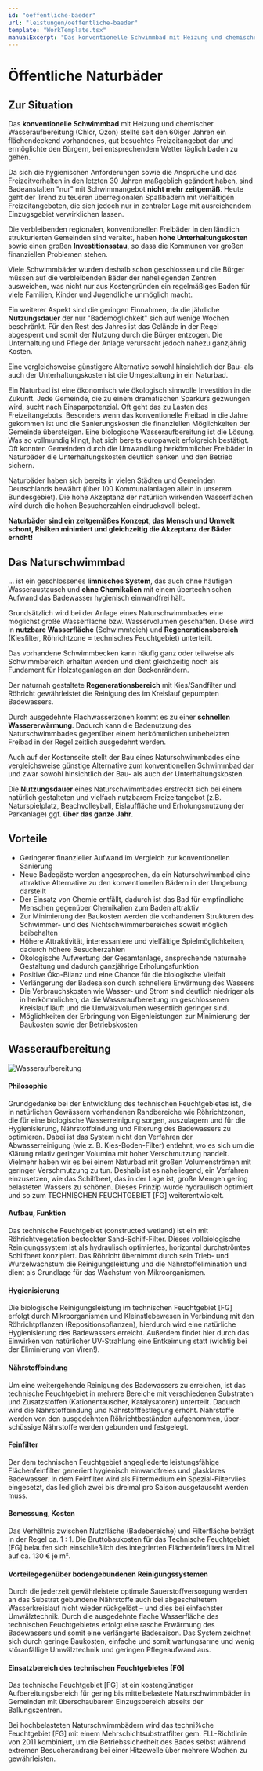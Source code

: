 ```yaml
---
id: "oeffentliche-baeder"
url: "leistungen/oeffentliche-baeder"
template: "WorkTemplate.tsx"
manualExcerpt: "Das konventionelle Schwimmbad mit Heizung und chemischer Wasseraufbereitung (Chlor, Ozon) stellte seit den 60iger Jahren ein flächendeckend vorhandenes, gut besuchtes Freizeitangebot dar und ermöglichte den Bürgern, bei entsprechendem Wetter täglich baden zu gehen."
---
```


# Öffentliche Naturbäder

## Zur Situation
Das **konventionelle Schwimmbad** mit Heizung und chemischer Wasseraufbereitung (Chlor, Ozon) stellte seit den 60iger Jahren ein flächendeckend vorhandenes, gut besuchtes Freizeitangebot dar und ermöglichte den Bürgern, bei entsprechendem Wetter täglich baden zu gehen.

Da sich die hygienischen Anforderungen sowie die Ansprüche und das Freizeitverhalten in den letzten 30 Jahren maßgeblich geändert haben, sind Badeanstalten "nur" mit Schwimmangebot **nicht mehr zeitgemäß**. Heute geht der Trend zu teueren überregionalen Spaßbädern mit vielfältigen Freizeitangeboten, die sich jedoch nur in zentraler Lage mit ausreichendem Einzugsgebiet verwirklichen lassen.

Die verbleibenden regionalen, konventionellen Freibäder in den ländlich strukturierten Gemeinden sind veraltet, haben **hohe Unterhaltungskosten** sowie einen großen **Investitionsstau**, so dass die Kommunen vor großen finanziellen Problemen stehen.

Viele Schwimmbäder wurden deshalb schon geschlossen und die Bürger müssen auf die verbleibenden Bäder der naheliegenden Zentren ausweichen, was nicht nur aus Kostengründen ein regelmäßiges Baden für viele Familien, Kinder und Jugendliche unmöglich macht.

Ein weiterer Aspekt sind die geringen Einnahmen, da die jährliche **Nutzungsdauer** der nur "Bademöglichkeit" sich auf wenige Wochen beschränkt. Für den Rest des Jahres ist das Gelände in der Regel abgesperrt und somit der Nutzung durch die Bürger entzogen. Die Unterhaltung und Pflege der Anlage verursacht jedoch nahezu ganzjährig Kosten.

Eine vergleichsweise günstigere Alternative sowohl hinsichtlich der Bau- als auch der Unterhaltungskosten ist die Umgestaltung in ein Naturbad.

Ein Naturbad ist eine ökonomisch wie ökologisch sinnvolle Investition in die Zukunft. Jede Gemeinde, die zu einem dramatischen Sparkurs gezwungen wird, sucht nach Einsparpotenzial. Oft geht das zu Lasten des Freizeitangebots. Besonders wenn das konventionelle Freibad in die Jahre gekommen ist und die Sanierungskosten die finanziellen Möglichkeiten der Gemeinde übersteigen. Eine biologische Wasseraufbereitung ist die Lösung. Was so vollmundig klingt, hat sich bereits europaweit erfolgreich bestätigt. Oft konnten Gemeinden durch die Umwandlung herkömmlicher Freibäder in Naturbäder die Unterhaltungskosten deutlich senken und den Betrieb sichern.

Naturbäder haben sich bereits in vielen Städten und Gemeinden Deutschlands bewährt (über 100 Kommunalanlagen allein in unserem Bundesgebiet). Die hohe Akzeptanz der natürlich wirkenden Wasserflächen wird durch die hohen Besucherzahlen eindrucksvoll belegt.

**Naturbäder sind ein zeitgemäßes Konzept, das Mensch und Umwelt schont, Risiken minimiert und gleichzeitig die Akzeptanz der Bäder erhöht!**

## Das Naturschwimmbad
... ist ein geschlossenes **limnisches System**, das auch ohne häufigen Wasseraustausch und **ohne Chemikalien** mit einem übertechnischen Aufwand das Badewasser hygienisch einwandfrei hält.

Grundsätzlich wird bei der Anlage eines Naturschwimmbades eine möglichst große Wasserfläche bzw. Wasservolumen geschaffen. Diese wird in **nutzbare Wasserfläche** (Schwimmteich) und **Regenerationsbereich** (Kiesfilter, Röhrichtzone = technisches Feuchtgebiet) unterteilt.

Das vorhandene Schwimmbecken kann häufig ganz oder teilweise als Schwimmbereich erhalten werden und dient gleichzeitig noch als Fundament für Holzsteganlagen an den Beckenrändern.

Der naturnah gestaltete **Regenerationsbereich** mit Kies/Sandfilter und Röhricht gewährleistet die Reinigung des im Kreislauf gepumpten Badewassers.

Durch ausgedehnte Flachwasserzonen kommt es zu einer **schnellen Wassererwärmung**. Dadurch kann die Badenutzung des Naturschwimmbades gegenüber einem herkömmlichen unbeheizten Freibad in der Regel zeitlich ausgedehnt werden.

Auch auf der Kostenseite stellt der Bau eines Naturschwimmbades eine vergleichsweise günstige Alternative zum konventionellen Schwimmbad dar und zwar sowohl hinsichtlich der Bau- als auch der Unterhaltungskosten.

Die **Nutzungsdauer** eines Naturschwimmbades erstreckt sich bei einem natürlich gestalteten und vielfach nutzbarem Freizeitangebot (z.B. Naturspielplatz, Beachvolleyball, Eislauffläche und Erholungsnutzung der Parkanlage) ggf. **über das ganze Jahr**.

## Vorteile
- Geringerer finanzieller Aufwand im Vergleich zur konventionellen Sanierung
- Neue Badegäste werden angesprochen, da ein Naturschwimmbad eine attraktive Alternative zu den konventionellen Bädern in der Umgebung darstellt
- Der Einsatz von Chemie entfällt, dadurch ist das Bad für empfindliche Menschen gegenüber Chemikalien zum Baden attraktiv
- Zur Minimierung der Baukosten werden die vorhandenen Strukturen des Schwimmer- und des Nichtschwimmerbereiches soweit möglich beibehalten
- Höhere Attraktivität, interessantere und vielfältige Spielmöglichkeiten, dadurch höhere Besucherzahlen
- Ökologische Aufwertung der Gesamtanlage, ansprechende naturnahe Gestaltung und dadurch ganzjährige Erholungsfunktion
- Positive Öko-Bilanz und eine Chance für die biologische Vielfalt
- Verlängerung der Badesaison durch schnellere Erwärmung des Wassers
- Die Verbrauchskosten wie Wasser- und Strom sind deutlich niedriger als in herkömmlichen, da die Wasseraufbereitung im geschlossenen Kreislauf läuft und die Umwälzvolumen wesentlich geringer sind.
- Möglichkeiten der Erbringung von Eigenleistungen zur Minimierung der Baukosten sowie der Betriebskosten

## Wasseraufbereitung
![Wasseraufbereitung](./images/aufbereitung.jpg)

#### Philosophie
Grundgedanke bei der Entwicklung des technischen Feuchtgebietes ist, die in natürlichen Gewässern vorhandenen Randbereiche wie Röhrichtzonen, die für eine biologische Wasserreinigung sorgen, auszulagern und für die Hygienisierung, Nährstoffbindung und Filterung des Badewassers zu optimieren. Dabei ist das System nicht den Verfahren der Abwasserreinigung (wie z. B. Kies-Boden-Filter) entlehnt, wo es sich um die Klärung relativ geringer Volumina mit hoher Verschmutzung handelt. Vielmehr haben wir es bei einem Naturbad mit großen Volumenströmen mit geringer Verschmutzung zu tun. Deshalb ist es naheliegend, ein Verfahren einzusetzen, wie das Schilfbeet, das in der Lage ist, große Mengen gering belasteten Wassers zu schönen. Dieses Prinzip wurde hydraulisch optimiert und so zum TECHNISCHEN FEUCHTGEBIET [FG] weiterentwickelt.

#### Aufbau, Funktion
Das technische Feuchtgebiet (constructed wetland) ist ein mit Röhrichtvegetation bestockter Sand-Schilf-Filter. Dieses vollbiologische Reinigungssystem ist als hydraulisch optimiertes, horizontal durchströmtes Schilfbeet konzipiert. Das Röhricht übernimmt durch sein Trieb- und Wurzelwachstum die Reinigungsleistung und die Nährstoffelimination und dient als Grundlage für das Wachstum von Mikroorganismen.

#### Hygienisierung
Die biologische Reinigungsleistung im technischen Feuchtgebiet [FG] erfolgt durch Mikroorganismen und Kleinstlebewesen in Verbindung mit den Röhricht­pflanzen (Repositionspflanzen), hierdurch wird eine natürliche Hygie­nisierung des Badewassers erreicht. Außerdem findet hier durch das Einwirken von natürlicher UV-Strahlung eine Entkeimung statt (wichtig bei der Eliminierung von Viren!). 

####  Nährstoffbindung
Um eine weitergehende Reinigung des Badewassers zu erreichen, ist das technische Feuchtgebiet in mehrere Bereiche mit verschiedenen Substra­ten und Zusatzstoffen (Kationentauscher, Katalysatoren) unterteilt. Dadurch wird die Nährstoffbindung und Nährstofffestlegung erhöht. Nährstoffe werden von den ausgedehnten Röhrichtbeständen aufgenommen, über­schüssige Nährstoffe werden gebunden und festgelegt. 

#### Feinfilter
Der dem technischen Feuchtgebiet angegliederte leistungsfähige Flächenfeinfilter generiert hygienisch einwandfreies und glasklares Badewasser. In dem Feinfilter wird als Filtermedium ein Spezial-Filtervlies eingesetzt, das lediglich zwei bis dreimal pro Saison ausgetauscht werden muss.

#### Bemessung, Kosten
Das Verhältnis zwischen Nutzfläche (Badebereiche) und Filterfläche beträgt in der Regel ca. 1 : 1. Die Bruttobaukosten für das Technische Feuchtgebiet [FG] belaufen sich einschließlich des integrierten Flächenfeinfilters im Mittel auf ca. 130 € je m².

#### Vorteilegegenüber bodengebundenen Reinigungssystemen
Durch die jederzeit gewährleistete optimale Sauerstoffversorgung werden an das Substrat gebundene Nährstoffe auch bei abgeschaltetem Wasserkreislauf nicht wieder rückgelöst – und dies bei einfachster Umwälztechnik. Durch die ausgedehnte flache Wasserfläche des technischen Feuchtgebietes erfolgt eine rasche Erwärmung des Badewassers und somit eine verlängerte Badesaison. Das System zeichnet sich durch geringe Baukosten, einfache und somit wartungsarme und wenig störanfällige Umwälztechnik und geringen Pflegeaufwand aus. 

#### Einsatzbereich des technischen Feuchtgebietes [FG]

Das technische Feuchtgebiet [FG] ist ein kostengünstiger Aufbereitungsbereich für gering bis mittelbelastete Naturschwimmbäder in Gemeinden mit überschaubarem Einzugsbereich abseits der Ballungszentren.

Bei hochbelasteten Naturschwimmbädern wird das techni%che Feuchtgebiet [FG] mit einem Mehrschichtsubstratfilter gem. FLL-Richtlinie von 2011 kombiniert, um die Betriebssicherheit des Bades selbst während extremen Besucherandrang bei einer Hitzewelle über mehrere Wochen zu gewährleisten.